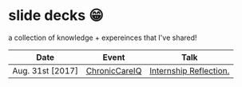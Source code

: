 # slide decks :grin:

a collection of knowledge + expereinces that I've shared! 

| Date |  Event  |  Talk  |
|------|---------|--------|
| Aug. 31st [2017] | [ChronicCareIQ][1] | [Internship Reflection.][2] |

[1]: https://chroniccareiq.com "ChronicCareIQ"
[2]: /slidedecks/slides/chroniccareiq.pdf "Internship Reflection."
